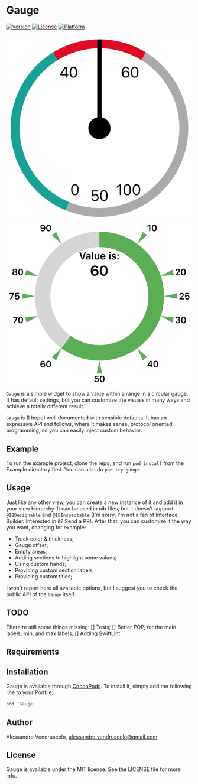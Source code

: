 # Gauge

[![Version](https://img.shields.io/cocoapods/v/Gauge.svg?style=flat)](https://cocoapods.org/pods/Gauge)
[![License](https://img.shields.io/cocoapods/l/Gauge.svg?style=flat)](https://cocoapods.org/pods/Gauge)
[![Platform](https://img.shields.io/cocoapods/p/Gauge.svg?style=flat)](https://cocoapods.org/pods/Gauge)

![Default Gauge](https://raw.githubusercontent.com/MOLO17/Gauge/master/assets/default-gauge.png)
![Custom Gauge](https://raw.githubusercontent.com/MOLO17/Gauge/master/assets/custom-gauge.png)

`Gauge` is a simple widget to show a value within a range in a circular gauge. It has default
settings, but you can customize the visuals in  many ways and achieve a totally different
result.

`Gauge` is (I hope) well documented with sensible defaults. It has an expressive API and
follows, where it makes sense, protocol oriented programming, so you can easily inject
custom behavior.

## Example

To run the example project, clone the repo, and run `pod install` from the Example
directory first. You can also do `pod try gauge`.

## Usage

Just like any other view, you can create a new instance of it and add it in your view
hierarchy. It can be used in nib files, but it doesn't support `@IBDesignable` and
`@IBInspectable` (I'm sorry, I'm not a fan of Interface Builder. Interested in it? Send a PR).
After that, you can customize it the way you want, changing for example:

* Track color & thickness;
* Gauge offset;
* Empty areas;
* Adding sections to highlight some values;
* Using custom hands;
* Providing custom section labels;
* Providing custom titles;

I won't report here all available options, but I suggest you to check the public API of the
`Gauge` itself.

## TODO

There're still some things missing:
[] Tests;
[] Better POP, for the main labels, min, and max labels;
[] Adding SwiftLint.

## Requirements

## Installation

Gauge is available through [CocoaPods](https://cocoapods.org). To install
it, simply add the following line to your Podfile:

```ruby
pod 'Gauge'
```

## Author

Alessandro Vendruscolo, alessandro.vendruscolo@gmail.com

## License

Gauge is available under the MIT license. See the LICENSE file for more info.
